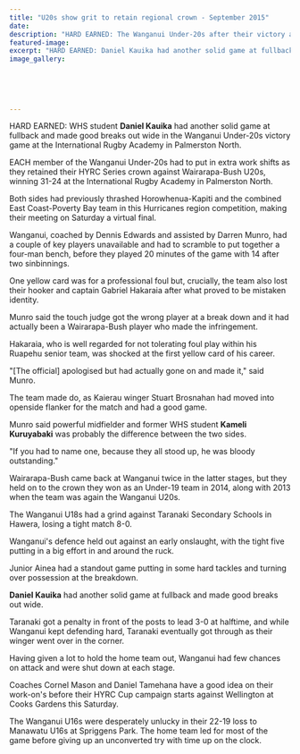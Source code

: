 ```yaml
---
title: "U20s show grit to retain regional crown - September 2015"
date: 
description: "HARD EARNED: The Wanganui Under-20s after their victory at the International Rugby Academy in Palmerston North, Wanganui Chronicle article on 8/9/15..."
featured-image: 
excerpt: "HARD EARNED: Daniel Kauika had another solid game at fullback and made good breaks out wide in the Wanganui Under-20s victory game at the International Rugby Academy in Palmerston North."
image_gallery:
    
    
    
    
    
---
```


<p>HARD EARNED: WHS student <strong>Daniel Kauika</strong> had another solid game at fullback and made good breaks out wide in the Wanganui Under-20s victory game at the International Rugby Academy in Palmerston North.&nbsp;</p>
<p>EACH member of the Wanganui Under-20s had to put in extra work shifts as they retained their HYRC Series crown against Wairarapa-Bush U20s, winning 31-24 at the International Rugby Academy in Palmerston North.</p>
<p>Both sides had previously thrashed Horowhenua-Kapiti and the combined East Coast-Poverty Bay team in this Hurricanes region competition, making their meeting on Saturday a virtual final.</p>
<p>Wanganui, coached by Dennis Edwards and assisted by Darren Munro, had a couple of key players unavailable and had to scramble to put together a four-man bench, before they played 20 minutes of the game with 14 after two sinbinnings.</p>
<p>One yellow card was for a professional foul but, crucially, the team also lost their hooker and captain Gabriel Hakaraia after what proved to be mistaken identity.</p>
<p>Munro said the touch judge got the wrong player at a break down and it had actually been a Wairarapa-Bush player who made the infringement.</p>
<p>Hakaraia, who is well regarded for not tolerating foul play within his Ruapehu senior team, was shocked at the first yellow card of his career.</p>
<p>"[The official] apologised but had actually gone on and made it," said Munro.</p>
<p>The team made do, as Kaierau winger Stuart Brosnahan had moved into openside flanker for the match and had a good game.</p>
<p>Munro said powerful midfielder and former WHS student&nbsp;<strong>Kameli Kuruyabaki</strong> was probably the difference between the two sides.</p>
<p>"If you had to name one, because they all stood up, he was bloody outstanding."</p>
<p>Wairarapa-Bush came back at Wanganui twice in the latter stages, but they held on to the crown they won as an Under-19 team in 2014, along with 2013 when the team was again the Wanganui U20s.</p>
<p>The Wanganui U18s had a grind against Taranaki Secondary Schools in Hawera, losing a tight match 8-0.</p>
<p>Wanganui's defence held out against an early onslaught, with the tight five putting in a big effort in and around the ruck.</p>
<p>Junior Ainea had a standout game putting in some hard tackles and turning over possession at the breakdown.</p>
<p><strong>Daniel Kauika</strong> had another solid game at fullback and made good breaks out wide.</p>
<p>Taranaki got a penalty in front of the posts to lead 3-0 at halftime, and while Wanganui kept defending hard, Taranaki eventually got through as their winger went over in the corner.</p>
<p>Having given a lot to hold the home team out, Wanganui had few chances on attack and were shut down at each stage.</p>
<p>Coaches Cornel Mason and Daniel Tamehana have a good idea on their work-on's before their HYRC Cup campaign starts against Wellington at Cooks Gardens this Saturday.</p>
<p>The Wanganui U16s were desperately unlucky in their 22-19 loss to Manawatu U16s at Spriggens Park. The home team led for most of the game before giving up an unconverted try with time up on the clock.</p>

